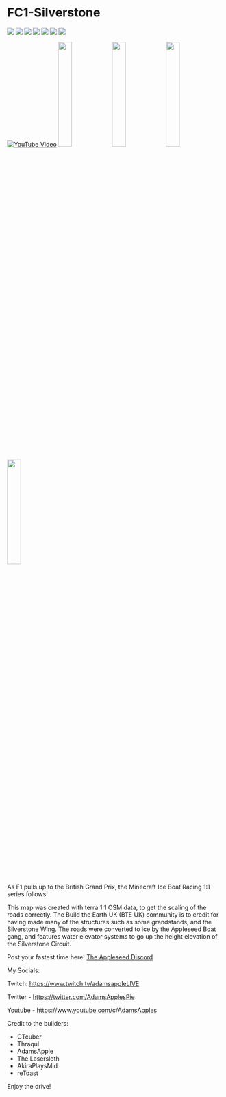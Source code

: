# FC1-Silverstone

[![][badge-dl]][dl-latest]
[![][badge-planetmc]][planetmc]
[![][badge-discord]][join-discord] 
[![][badge-patreon]][patreon]
[![][badge-youtube]][youtube]
[![][badge-twitch]][twitch]
[![][badge-twitter]][twitter]


[![YouTube Video][yt-thumbnail]][yt-vidlink]
<img src="https://user-images.githubusercontent.com/96582306/174482568-972f203a-b036-41ad-8c3d-93e66bbffb95.png" width="25%"></img><img src="https://user-images.githubusercontent.com/96582306/174482538-d7713451-eee5-4394-b62c-577963d48beb.png" width="25%"></img><img src="https://user-images.githubusercontent.com/96582306/174482634-c884ea62-0bd9-4694-bb01-e23658f30f46.png" width="25%"></img><img src="https://user-images.githubusercontent.com/96582306/174482671-6db4cce4-6063-4d75-a283-ee5b08f097ae.png" width="25%"></img>


As F1 pulls up to the British Grand Prix, the Minecraft Ice Boat Racing 1:1 series follows!

This map was created with terra 1:1 OSM data, to get the scaling of the roads correctly. The Build the Earth UK (BTE UK) community is to credit for having made many of the structures such as some grandstands, and the Silverstone Wing. The roads were converted to ice by the Appleseed Boat gang, and features water elevator systems to go up the height elevation of the Silverstone Circuit.

Post your fastest time here! [The Appleseed Discord][join-discord]


My Socials:

Twitch: https://www.twitch.tv/adamsappleLIVE

Twitter - https://twitter.com/AdamsApplesPie

Youtube - https://www.youtube.com/c/AdamsApples

Credit to the builders:

- CTcuber
- Thraqul
- AdamsApple
- The Lasersloth
- AkiraPlaysMid
- reToast

Enjoy the drive!

<!-- link refrences (repo-specific)-->
[dl-latest]: https://github.com/FormulaCraftOne/FC1-Silverstone/releases/latest/download/FC1-Silverstone.zip
[planetmc]: https://www.planetminecraft.com/project/f1-silverstone-british-gp-1-1-scale-ice-boat-racing-track/
[yt-vidlink]: https://www.youtube.com/watch?v=3ht1rvXKQjM
[yt-thumbnail]: https://img.youtube.com/vi/3ht1rvXKQjM/maxresdefault.jpg


<!-- link refrences (not repo-specific)-->
[dl-texture]:   https://github.com/FormulaCraftOne/FC1-TexturePack/releases/latest/download/FC1.TexturePack.zip
[join-discord]: https://discord.gg/paeBnG8Csd
[twitter]:      https://twitter.com/AdamsApplesPie
[twitch]:       https://www.twitch.tv/adamsapplelive
[youtube]:      https://www.youtube.com/c/AdamsApples
[patreon]:      https://www.patreon.com/AdamsApples

<!-- Shields.io Badge Images -->
[badge-dl]:       https://img.shields.io/badge/-Direct%20Downlod-brightgreen?style=for-the-badge
[badge-planetmc]: https://img.shields.io/badge/-PlanetMinecraft-blue?style=for-the-badge
[badge-discord]:  https://img.shields.io/discord/417802132733952010?label=&logo=Discord&style=social
[badge-twitter]:  https://img.shields.io/badge/--white?style=social&logo=twitter
[badge-twitch]:   https://img.shields.io/badge/--white?style=social&logo=twitch
[badge-youtube]:  https://img.shields.io/badge/--white?style=social&logo=youtube
[badge-patreon]:  https://img.shields.io/badge/--white?style=social&logo=patreon


<!-- https://img.shields.io/discord/417802132733952010?label=Discord&logo=Discord&style=social -->
<!-- https://img.shields.io/twitter/url?label=%40AdamsApplesPie&style=social&url=https%3A%2F%2Ftwitter.com%2FAdamsApplesPie -->
<!-- https://img.shields.io/youtube/channel/subscribers/UC_Ll5au6wLS1UH3tHz2hh1Q?style=social -->
<!-- https://img.shields.io/twitch/status/adamsapplelive?label=AdamsAppleLIVE&style=social -->
